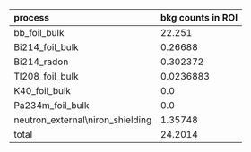 | **process**                        | **bkg counts in ROI** |
|:-----------------------------------|:----------------------|
| bb\_foil\_bulk                     | 22.251                |
| Bi214\_foil\_bulk                  | 0.26688               |
| Bi214\_radon                       | 0.302372              |
| Tl208\_foil\_bulk                  | 0.0236883             |
| K40\_foil\_bulk                    | 0.0                   |
| Pa234m\_foil\_bulk                 | 0.0                   |
| neutron\_external\niron\_shielding | 1.35748               |
| total                              | 24.2014               |
